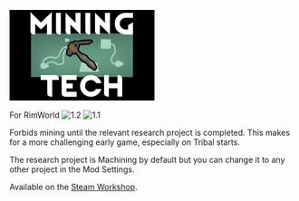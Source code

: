 ![Mining Tech logo](About/Preview.png)

For RimWorld
![1.2](https://img.shields.io/badge/1.2-brightgreen.svg)
![1.1](https://img.shields.io/badge/1.1-brightgreen.svg)

Forbids mining until the relevant research project is completed. This makes for a more challenging early game, especially on Tribal starts.

The research project is Machining by default but you can change it to any other project in the Mod Settings.

Available on the [Steam Workshop](http://steamcommunity.com/sharedfiles/filedetails/?id=1228375660).
